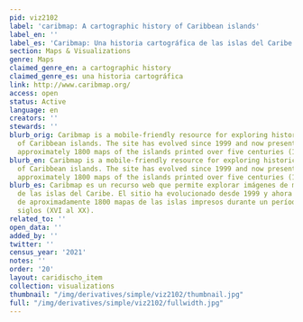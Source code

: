 ```yaml
---
pid: viz2102
label: 'caribmap: A cartographic history of Caribbean islands'
label_en: ''
label_es: 'Caribmap: Una historia cartográfica de las islas del Caribe.'
section: Maps & Visualizations
genre: Maps
claimed_genre_en: a cartographic history
claimed_genre_es: una historia cartográfica
link: http://www.caribmap.org/
access: open
status: Active
language: en
creators: ''
stewards: ''
blurb_orig: Caribmap is a mobile-friendly resource for exploring historical map images
  of Caribbean islands. The site has evolved since 1999 and now presents images of
  approximately 1800 maps of the islands printed over five centuries (16th–20th).
blurb_en: Caribmap is a mobile-friendly resource for exploring historical map images
  of Caribbean islands. The site has evolved since 1999 and now presents images of
  approximately 1800 maps of the islands printed over five centuries (16th–20th).
blurb_es: Caribmap es un recurso web que permite explorar imágenes de mapas históricos
  de las islas del Caribe. El sitio ha evolucionado desde 1999 y ahora presenta imágenes
  de aproximadamente 1800 mapas de las islas impresos durante un período de cinco
  siglos (XVI al XX).
related_to: ''
open_data: ''
added_by: ''
twitter: ''
census_year: '2021'
notes: ''
order: '20'
layout: caridischo_item
collection: visualizations
thumbnail: "/img/derivatives/simple/viz2102/thumbnail.jpg"
full: "/img/derivatives/simple/viz2102/fullwidth.jpg"
---
```

